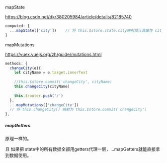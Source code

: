 mapState

<https://blog.csdn.net/dkr380205984/article/details/82185740>

```js
computed: {
  ...mapState(['city'])    // 将 this.$store.state.city映射成计算属性 city
}
```



mapMutations

<https://vuex.vuejs.org/zh/guide/mutations.html>

```js
methods: {
  changeCity(e){
    let cityName = e.target.innerText
    
    //this.$store.commit('changeCity', cityName)
    this.changeCity(cityName)
    
    this.$router.push('/')
  },
  ...mapMutations(['changeCity'])    
  // 将 this.changeCity() 映射为 this.$store.commit('changeCity')
},
```

##### mapGetters

原理一样的。

且 如果把 state中的所有数据全部用getters代理一层，...mapGetters就能直接拿到数据使用。